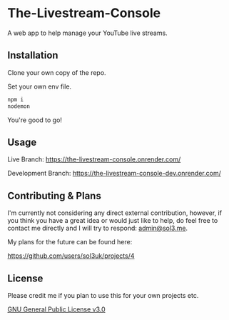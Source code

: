 # The-Livestream-Console

A web app to help manage your YouTube live streams.

## Installation

Clone your own copy of the repo.

Set your own env file.

```bash
npm i
nodemon
```

You're good to go!

## Usage

Live Branch: https://the-livestream-console.onrender.com/

Development Branch: https://the-livestream-console-dev.onrender.com/

## Contributing & Plans

I'm currently not considering any direct external contribution, however, if you think you have a great idea or would just like to help, do feel free to contact me directly and I will try to respond: admin@sol3.me.

My plans for the future can be found here:

https://github.com/users/sol3uk/projects/4

## License

Please credit me if you plan to use this for your own projects etc.

[GNU General Public License v3.0](https://github.com/sol3uk/The-Livestream-Console/blob/master/LICENSE)
